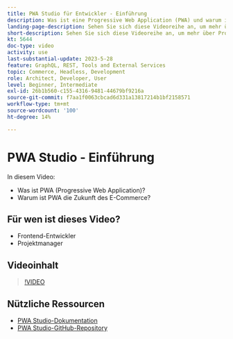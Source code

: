 ```yaml
---
title: PWA Studio für Entwickler - Einführung
description: Was ist eine Progressive Web Application (PWA) und warum ist PWA Studio die Zukunft?
landing-page-description: Sehen Sie sich diese Videoreihe an, um mehr über Progressive Webs Application (PWA) und darüber zu erfahren, warum PWA Studio die Zukunft von [!DNL Commerce] Sites ist.
short-description: Sehen Sie sich diese Videoreihe an, um mehr über Progressive Webs Application (PWA) und darüber zu erfahren, warum PWA Studio die Zukunft von [!DNL Commerce] Sites ist.
kt: 5644
doc-type: video
activity: use
last-substantial-update: 2023-5-28
feature: GraphQL, REST, Tools and External Services
topic: Commerce, Headless, Development
role: Architect, Developer, User
level: Beginner, Intermediate
exl-id: 26b1b560-c155-4316-9481-44679bf9216a
source-git-commit: f7aa1f0063cbcad6d331a13817214b1bf2158571
workflow-type: tm+mt
source-wordcount: '100'
ht-degree: 14%

---
```


# PWA Studio - Einführung

In diesem Video:

- Was ist PWA (Progressive Web Application)?
- Warum ist PWA die Zukunft des E-Commerce?

## Für wen ist dieses Video?

- Frontend-Entwickler
- Projektmanager

## Videoinhalt

>[!VIDEO](https://video.tv.adobe.com/v/35715?quality=12&learn=on)

## Nützliche Ressourcen

- [PWA Studio-Dokumentation](https://developer.adobe.com/commerce/pwa-studio/)
- [PWA Studio-GitHub-Repository](https://github.com/magento/pwa-studio)
